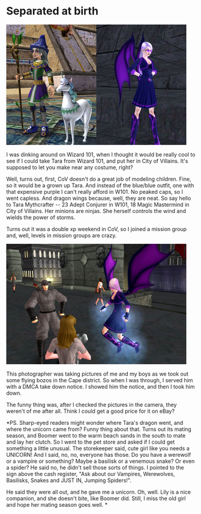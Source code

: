 # Separated at birth

![](../uploads/2008/07/tara2.jpg "tara2")

I was dinking around on Wizard 101, when I thought it would be really cool to see if I could take Tara from Wizard 101, and put her in City of Villains. It's supposed to let you make near any costume, right?

Well, turns out, first, CoV doesn't do a great job of modeling children. Fine, so it would be a grown up Tara. And instead of the blue/blue outfit, one with that expensive purple I can't really afford in W101. No peaked caps, so I went capless. And dragon wings because, well, they are neat. So say hello to Tara Mythcrafter -- 23 Adept Conjurer in W101, 18 Magic Mastermind in City of Villains. Her minions are ninjas. She herself controls the wind and wields the power of storms.

Turns out it was a double xp weekend in CoV, so I joined a mission group and, well, levels in mission groups are crazy.

![](../uploads/2008/07/dmca.jpg "dmca")

This photographer was taking pictures of me and my boys as we took out some flying bozos in the Cape district. So when I was through, I served him with a DMCA take down notice. I showed him the notice, and then I took him down.

The funny thing was, after I checked the pictures in the camera, they weren't of me after all. Think I could get a good price for it on eBay?

*PS. Sharp-eyed readers might wonder where Tara's dragon went, and where the unicorn came from? Funny thing about that. Turns out its mating season, and Boomer went to the warm beach sands in the south to mate and lay her clutch. So I went to the pet store and asked if I could get something a little unusual. The storekeeper said, cute girl like you needs a UNICORN! And I said, no, no, everyone has those. Do you have a werewolf or a vampire or something? Maybe a basilisk or a venemous snake? Or even a spider? He said no, he didn't sell those sorts of things. I pointed to the sign above the cash register, "Ask about our Vampires, Werewolves, Basilisks, Snakes and JUST IN, Jumping Spiders!".

He said they were all out, and he gave me a unicorn. Oh, well. Lily is a nice companion, and she doesn't bite, like Boomer did. Still, I miss the old girl and hope her mating season goes well.
*
